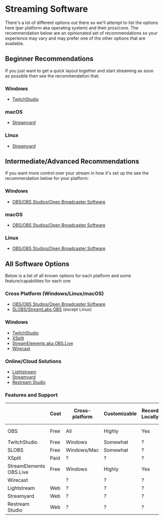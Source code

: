# Streaming Software
There's a lot of different options out there so we'll attempt to list the options here (per platform aka operating system) and their pros/cons. The recommendation below are an opinionated set of recommendations so your experience may vary and may prefer one of the other options that are available.

## Beginner Recommendations
If you just want to get a quick layout together and start streaming as soon as possible then see the recommendation that:

  ### Windows
  - [TwitchStudio](https://www.twitch.tv/broadcast/studio)

  ### macOS
  - [Streamyard](https://streamyard.com/)

  ### Linux
  - [Streamyard](https://streamyard.com/)

## Intermediate/Advanced Recommendations
If you want more control over your stream in how it's set up the see the recommendation below for your platform:

### Windows
- [OBS/OBS Studios/Open Broadcaster Software](https://obsproject.com/)

### macOS
- [OBS/OBS Studios/Open Broadcaster Software](https://obsproject.com/)

### Linux
- [OBS/OBS Studios/Open Broadcaster Software](https://obsproject.com/)

## All Software Options
Below is a list of all known options for each platform and some feature/capabilities for each one

### Cross Platform (Windows/Linux/macOS)

- [OBS/OBS Studios/Open Broadcaster Software](https://obsproject.com/)
- [SLOBS/StreamLabs OBS](https://streamlabs.com/) (except Linux)

### Windows

- [TwitchStudio](https://www.twitch.tv/broadcast/studio)
- [XSplit](https://www.xsplit.com/)
- [StreamElements aka OBS.Live](https://streamelements.com/obslive)
- [Wirecast](https://www.telestream.net/wirecast/)


### Online/Cloud Solutions
- [Lightstream](https://golightstream.com/)
- [Streamyard](https://streamyard.com/)
- [Restream Studio](https://restream.io/live-studio)


### Features and Support

|                         | Cost | Cross-platform | Customizable | Record Locally | Export/Save Settings | Multi-Profile Support | Plugins | External API   | Themeable | Stream Key/Login | Captions |
| ----------------------- | ---- | -------------- | ------------ | -------------- | -------------------- | --------------------- | ------- | -------------- | --------- | --------------- | ---------- |
| OBS                     | Free | All            | Highly       | Yes            | Yes                  | Yes                   | Yes     | Yes via Plugin | Yes       | Both | Yes via Plugin |
| TwitchStudio            | Free | Windows        | Somewhat     | ?              | ?                    | ?                     | ?       | ?              | ?         | Login | ? |
| SLOBS                   | Free | Windows/Mac    | Somewhat     | ?              | ?                    | ?                     | ?       | ?              | ?         | ? | ? |
| XSplit                  | Paid | ?              | ?            | ?              | ?                    | ?                     | ?       | ?              | ?         | ? | ? |
| StreamElements OBS.Live | Free | Windows        | Highly       | Yes            | Yes                  | Yes                   | Yes     | Yes via Plugin | Yes       | ? | ? |
| Wirecast                |      | ?              | ?            | ?              | ?                    | ?                     | ?       | ?              | ?         | ? | ? |
| Lightstream             | Web  | ?              | ?            | ?              | ?                    | ?                     | ?       | ?              | ?         | ? | ? |
| Streamyard              | Web  | ?              | ?            | ?              | ?                    | ?                     | ?       | ?              | ?         | ? | No |
| Restream Studio         | Web  | ?              | ?            | ?              | ?                    | ?                     | ?       | ?              | ?         | ? | ? |
